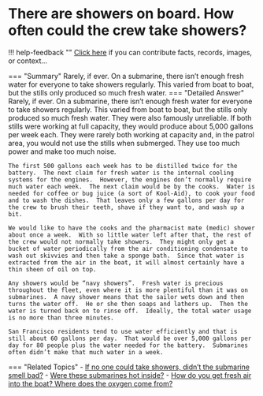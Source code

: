 # There are showers on board. How often could the crew take showers?

!!! help-feedback ""
    <a href="/feedback/" data-feedback-link>Click here</a>
    if you can contribute facts, records, images, or context…

<a id="summary"></a>
=== "Summary"
    Rarely, if ever. On a submarine, there isn’t enough fresh water for everyone to take showers regularly. This varied from boat to boat, but the stills only produced so much fresh water.
=== "Detailed Answer"
    Rarely, if ever.  On a submarine, there isn’t enough fresh water for everyone to take showers regularly.  This varied from boat to boat, but the stills only produced so much fresh water.  They were also famously unreliable.  If both stills were working at full capacity, they would produce about 5,000 gallons per week each.  They were rarely both working at capacity and, in the patrol area, you would not use the stills when submerged.  They use too much power and make too much noise.

    The first 500 gallons each week has to be distilled twice for the battery.  The next claim for fresh water is the internal cooling systems for the engines.  However, the engines don’t normally require much water each week.  The next claim would be by the cooks.  Water is needed for coffee or bug juice (a sort of Kool-Aid), to cook your food and to wash the dishes.  That leaves only a few gallons per day for the crew to brush their teeth, shave if they want to, and wash up a bit.

    We would like to have the cooks and the pharmacist mate (medic) shower about once a week.  With so little water left after that, the rest of the crew would not normally take showers.  They might only get a bucket of water periodically from the air conditioning condensate to wash out skivvies and then take a sponge bath.  Since that water is extracted from the air in the boat, it will almost certainly have a thin sheen of oil on top.

    Any showers would be “navy showers”.  Fresh water is precious throughout the fleet, even where it is more plentiful than it was on submarines.  A navy shower means that the sailor wets down and then turns the water off.  He or she then soaps and lathers up.  Then the water is turned back on to rinse off.  Ideally, the total water usage is no more than three minutes.

    San Francisco residents tend to use water efficiently and that is still about 60 gallons per day.  That would be over 5,000 gallons per day for 80 people plus the water needed for the battery.  Submarines often didn’t make that much water in a week.
=== "Related Topics"
    - [If no one could take showers, didn’t the submarine smell bad?](./if-no-one-could-take-showers-didnt-the-submarine-smell-bad.md#summary)
    - [Were these submarines hot inside?](./were-these-submarines-hot-inside.md#summary)
    - [How do you get fresh air into the boat? Where does the oxygen come from?](./how-do-you-get-fresh-air-into-the-boat-where-does-the-oxygen-come-from.md#summary)